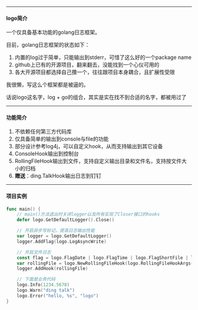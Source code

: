 

-----

#### logo简介

一个仅具备基本功能的golang日志框架。



目前，golang日志框架的状态如下：

1. 内置的log过于简单，只能输出到stderr，可惜了这么好的一个package name
2. github上已有的开源项目，翻来翻去，没能找到一个心仪可用的
3. 各大开源项目都选择自己攢一个，往往跟项目本身耦合，且扩展性受限



我很懒，写这么个框架都是被逼的。



话说logo这名字，log + go的组合，其实是实在找不到合适的名字，都被用过了



---

#### 功能简介



1. 不依赖任何第三方代码库
2. 仅具备简单的输出到console与file的功能
3. 部分设计参考log4j，可以自定义hook，从而支持输出到其它设备
4. ConsoleHook输出到控制台
5. RollingFileHook输出到文件，支持自定义输出目录和文件名，支持按文件大小的归档
6. **赠送**：ding.TalkHook输出日志到钉钉



---

#### 项目实例

```go
func main() {
	// main()方法退出时关闭logger以及所有实现了Closer接口的hooks
	defer logo.GetDefaultLogger().Close()

	// 开启异步写标记，提高日志输出性能
	var logger = logo.GetDefaultLogger()
	logger.AddFlag(logo.LogAsyncWrite)

	// 开启文件日志
	const flag = logo.FlagDate | logo.FlagTime | logo.FlagShortFile | logo.FlagLevel
	var rollingFile = logo.NewRollingFileHook(logo.RollingFileHookArgs{Flag: flag})
	logger.AddHook(rollingFile)

	// 下面是业务代码
	logo.Info(1234.5678)
	logo.Warn("ding talk")
	logo.Error("hello, %s", "logo")
}
```



